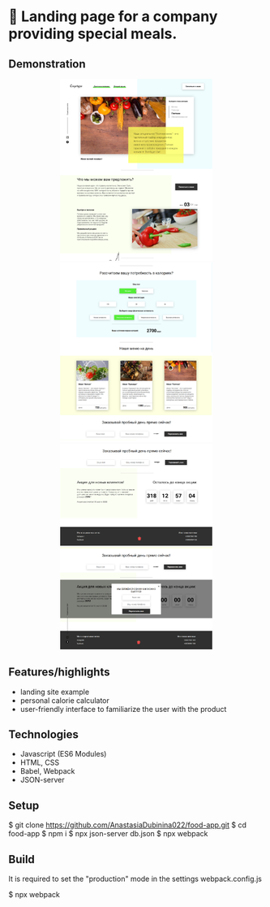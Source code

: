 # 🍎 Landing page for a company providing special meals.

## Demonstration

<p align="center">
  <img src="img/screenshots/screenshot-1.png" width="300" />
  <img src="img/screenshots/screenshot-2.png" width="300" />
  <img src="img/screenshots/screenshot-3.png" width="300" />
  <img src="img/screenshots/screenshot-4.png" width="300" />
</p>


## Features/highlights

- landing site example
- personal calorie calculator
- user-friendly interface to familiarize the user with the product

## Technologies

- Javascript (ES6 Modules)
- HTML, CSS
- Babel, Webpack
- JSON-server

## Setup

$ git clone https://github.com/AnastasiaDubinina022/food-app.git
$ cd food-app
$ npm i
$ npx json-server db.json
$ npx webpack

## Build

It is required to set the "production" mode in the settings webpack.config.js

$ npx webpack
